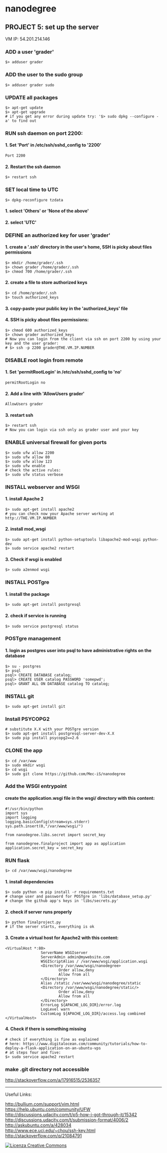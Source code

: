 # nanodegree

## PROJECT 5: set up the server

VM IP: 54.201.214.146

### ADD a user 'grader'
```
$> adduser grader
```
### ADD the user to the sudo group
```
$> adduser grader sudo
```
### UPDATE all packages
```
$> apt-get update
$> apt-get upgrade
# if you get any error during update try: '$> sudo dpkg --configure -a' to find out
```
### RUN ssh daemon on port 2200:
#### 1. Set 'Port' in /etc/ssh/sshd_config to '2200'
```
Port 2200
```
#### 2. Restart the ssh daemon
```
$> restart ssh
```
### SET local time to UTC
```
$> dpkg-reconfigure tzdata
```
#### 1. select 'Others' or 'None of the above'
#### 2. select 'UTC' 

### DEFINE an authorized key for user 'grader'
#### 1. create a '.ssh' directory in the user's home,  SSH is picky about files permissions
```
$> mkdir /home/grader/.ssh
$> chown grader /home/grader/.ssh
$> chmod 700 /home/grader/.ssh
```
#### 2. create a file to store authorized keys
```
$> cd /home/grader/.ssh
$> touch authorized_keys
```
#### 3. copy-paste your public key in the 'authorized_keys' file
#### 4. SSH is picky about files permissions: 
```
$> chmod 600 authorized_keys
$> chown grader authorized_keys
# Now you can login from the client via ssh on port 2200 by using your key and the user grader:
# $> ssh -p 2200 grader@THE.VM.IP.NUMBER
```
### DISABLE root login from remote
#### 1. Set 'permitRootLogin' in /etc/ssh/sshd_config to 'no'
```
permitRootLogin no
```
#### 2. Add a line with 'AllowUsers grader'
```
AllowUsers grader
```
#### 3. restart ssh
```
$> restart ssh
# Now you can login via ssh only as grader user and your key
```
### ENABLE universal firewall for given ports
```
$> sudo ufw allow 2200
$> sudo ufw allow 80
$> sudo ufw allow 123
$> sudo ufw enable
# check the active rules:
$> sudo ufw status verbose
```
### INSTALL webserver and WSGI
#### 1. install Apache 2
```
$> sudo apt-get install apache2
# you can check now your Apache server working at http://THE.VM.IP.NUMBER
```
#### 2. install mod_wsgi
```
$> sudo apt-get install python-setuptools libapache2-mod-wsgi python-dev
$> sudo service apache2 restart
```
#### 3. Check if wsgi is enabled
```
$> sudo a2enmod wsgi 
```
### INSTALL POSTgre
#### 1. install the package
```
$> sudo apt-get install postgresql
```
#### 2. check if service is running
```
$> sudo service postgresql status
```
### POSTgre management
#### 1. login as postgres user into psql to have administrative rights on the database
```
$> su - postgres
$> psql
psql> CREATE DATABASE catalog;
psql> CREATE USER catalog PASSWORD 'somepwd';
psql> GRANT ALL ON DATABASE catalog TO catalog;
```
### INSTALL git
```
$> sudo apt-get install git
```
### Install PSYCOPG2
```
# substitute X.X with your POSTgre version
$> sudo apt-get install postgresql-server-dev-X.X
$> sudo pip install psycopg2==2.6
```
### CLONE the app
```
$> cd /var/www
$> sudo mkdir wsgi
$> cd wsgi
$> sudo git clone https://github.com/Mec-iS/nanodegree
```
### Add the WSGI entrypoint
#### create the application.wsgi file in the wsgi/ directory with this content:
```
#!/usr/bin/python
import sys
import logging
logging.basicConfig(stream=sys.stderr)
sys.path.insert(0,"/var/www/wsgi/")

from nanodegree.libs.secret import secret_key

from nanodegree.finalproject import app as application
application.secret_key = secret_key
```

### RUN flask
```
$> cd /var/www/wsgi/nanodegree
```
#### 1. install dependencies
```
$> sudo python -m pip install -r requirements.txt
# change user and password for POSTgre in 'libs/database_setup.py' 
# change the github app's keys in 'libs/secrets.py'
```
#### 2. check if server runs properly
```
$> python finalproject.py
# if the server starts, everything is ok
```
#### 3. Create a virtual host for Apache2 with this content:
```
<VirtualHost *:80>
                ServerName WSGIserver
                ServerAdmin admin@mywebsite.com
                WSGIScriptAlias / /var/www/wsgi/application.wsgi
                <Directory /var/www/wsgi/nanodegree>
                        Order allow,deny
                        Allow from all
                </Directory>
                Alias /static /var/www/wsgi/nanodegree/static
                <Directory /var/www/wsgi/nanodegree/static/>
                        Order allow,deny
                        Allow from all
                </Directory>
                ErrorLog ${APACHE_LOG_DIR}/error.log
                LogLevel warn
                CustomLog ${APACHE_LOG_DIR}/access.log combined
</VirtualHost>
```
#### 4. Check if there is something missing 
```
# check if everything is fine as explained 
# here: https://www.digitalocean.com/community/tutorials/how-to-deploy-a-flask-application-on-an-ubuntu-vps
# at steps four and five:
$> sudo service apache2 restart
```

### make .git directory not accessible
http://stackoverflow.com/a/17916515/2536357

---
Useful Links:

http://bullium.com/support/vim.html<br>
https://help.ubuntu.com/community/UFW<br>
http://discussions.udacity.com/t/p5-how-i-got-through-it/15342<br>
http://discussions.udacity.com/t/submission-format/4006/2<br>
http://askubuntu.com/a/428034<br>
http://www.ece.uci.edu/~chou/ssh-key.html<br>
http://stackoverflow.com/q/21084791<br>



<a rel="license" href="http://creativecommons.org/licenses/by-sa/4.0/"><img alt="Licenza Creative Commons" style="border-width:0" src="https://i.creativecommons.org/l/by-sa/4.0/88x31.png" /></a>